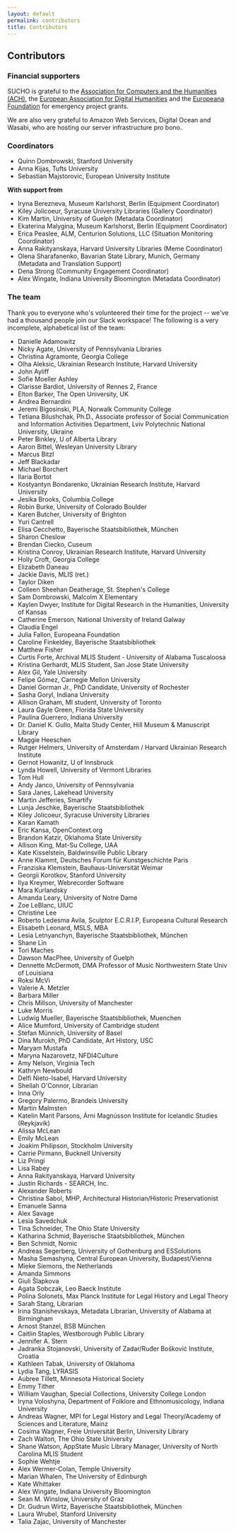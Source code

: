 ```yaml
---
layout: default
permalink: contributors
title: Contributors
---
```


## Contributors

### Financial supporters

SUCHO is grateful to the [Association for Computers and the Humanities (ACH)](https://ach.org/), the [European Association for Digital Humanities](https://eadh.org/) and the [Europeana Foundation](https://pro.europeana.eu/about-us/foundation) for emergency project grants.

We are also very grateful to Amazon Web Services, Digital Ocean and Wasabi, who are hosting our server infrastructure pro bono.

### Coordinators

- Quinn Dombrowski, Stanford University
- Anna Kijas, Tufts University
- Sebastian Majstorovic, European University Institute

**With support from**

- Iryna Berezneva, Museum Karlshorst, Berlin (Equipment Coordinator)
- Kiley Jolicoeur, Syracuse University Libraries (Gallery Coordinator)
- Kim Martin, University of Guelph (Metadata Coordinator)
- Ekaterina Malygina, Museum Karlshorst, Berlin (Equipment Coordinator)
- Erica Peaslee, ALM, Centurion Solutions, LLC (Situation Monitoring Coordinator)
- Anna Rakityanskaya, Harvard University Libraries (Meme Coordinator)
- Olena Sharafanenko, Bavarian State Library, Munich, Germany (Metadata and Translation Support)
- Dena Strong (Community Engagement Coordinator)
- Alex Wingate, Indiana University Bloomington (Metadata Coordinator)


### The team
Thank you to everyone who's volunteered their time for the project -- we've had a thousand people join our Slack workspace! The following is a very incomplete, alphabetical list of the team:

- Danielle Adamowitz
- Nicky Agate, University of Pennsylvania Libraries
- Christina Agramonte, Georgia College
- Olha Aleksic, Ukrainian Research Institute, Harvard University
- John Ayliff
- Sofie Moeller Ashley
- Clarisse Bardiot, University of Rennes 2, France
- Elton Barker, The Open University, UK
- Andrea Bernardini
- Jeremi Bigosinski, PLA, Norwalk Community College
- Тetiana Bilushchak, Ph.D., Associate professor of Social Communication and Information Activities Department, Lviv Polytechnic National University, Ukraine
- Peter Binkley, U of Alberta Library
- Aaron Bittel, Wesleyan University Library
- Marcus Bitzl
- Jeff Blackadar
- Michael Borchert
- Ilaria Bortot
- Kostyantyn Bondarenko, Ukrainian Research Institute, Harvard University
- Jesika Brooks, Columbia College
- Robin Burke, University of Colorado Boulder
- Karen Butcher, University of Brighton
- Yuri Cantrell
- Elisa Cecchetto, Bayerische Staatsbibliothek, München
- Sharon Cheslow
- Brendan Ciecko, Cuseum
- Kristina Conroy, Ukrainian Research Institute, Harvard University
- Holly Croft, Georgia College
- Elizabeth Daneau
- Jackie Davis, MLIS (ret.)
- Taylor Diken
- Colleen Sheehan Deatherage, St. Stephen's College
- Sam Dombrowski, Malcolm X Elementary
- Kaylen Dwyer, Institute for Digital Research in the Humanities, University of Kansas
- Catherine Emerson, National University of Ireland Galway
- Claudia Engel
- Julia Fallon, Europeana Foundation
- Caroline Finkeldey, Bayerische Staatsbibliothek
- Matthew Fisher
- Curtis Forte, Archival MLIS Student - University of Alabama Tuscaloosa
- Kristina Gerhardt, MLIS Student, San Jose State University 
- Alex Gil, Yale University
- Felipe Gómez, Carnegie Mellon University
- Daniel Gorman Jr., PhD Candidate, University of Rochester
- Sasha Goryl, Indiana University
- Allison Graham, MI student, University of Toronto
- Laura Gayle Green, Florida State University
- Paulina Guerrero, Indiana University
- Dr. Daniel K. Gullo, Malta Study Center, Hill Museum & Manuscript Library
- Maggie Heeschen
- Rutger Helmers, University of Amsterdam / Harvard Ukrainian Research Institute
- Gernot Howanitz, U of Innsbruck
- Lynda Howell, University of Vermont Libraries
- Tom Hull
- Andy Janco, University of Pennsylvania
- Sara Janes, Lakehead University 
- Martin Jefferies, Smartify
- Lunja Jeschke, Bayerische Staatsbibliothek
- Kiley Jolicoeur, Syracuse University Libraries
- Karan Kamath
- Eric Kansa, OpenContext.org
- Brandon Katzir, Oklahoma State University
- Allison King, Mat-Su College, UAA
- Kate Kisselstein, Baldwinsville Public Library
- Anne Klammt, Deutsches Forum für Kunstgeschichte Paris
- Franziska Klemstein, Bauhaus-Universität Weimar
- Georgii Korotkov, Stanford University
- Ilya Kreymer, Webrecorder Software
- Mara Kurlandsky
- Amanda Leary, University of Notre Dame
- Zoe LeBlanc, UIUC
- Christine Lee
- Roberto Ledesma Avila, Sculptor E.C.R.I.P, Europeana Cultural Research
- Elisabeth Leonard, MSLS, MBA
- Lesia Letnyanchyn, Bayerische Staatsbibliothek, München
- Shane Lin
- Tori Maches
- Dawson MacPhee, University of Guelph
- Dennette McDermott, DMA Professor of Music Northwestern State Univ of Louisiana
- Roksi McVi
- Valerie A. Metzler
- Barbara Miller
- Chris Millson, University of Manchester
- Luke Morris
- Ludwig Mueller, Bayerische Staatsbibliothek, Muenchen
- Alice Mumford, University of Cambridge student
- Stefan Münnich, University of Basel
- Dina Murokh, PhD Candidate, Art History, USC
- Maryam Mustafa
- Maryna Nazarovetz, NFDI4Culture
- Amy Nelson, Virginia Tech
- Kathryn Newbould
- Delfi Nieto-Isabel, Harvard University
- Sheilah O'Connor, Librarian
- Inna Orly
- Gregory Palermo, Brandeis University
- Martin Malmsten
- Katelin Marit Parsons, Árni Magnússon Institute for Icelandic Studies (Reykjavík)
- Alissa McLean
- Emily McLean
- Joakim Philipson, Stockholm University
- Carrie Pirmann, Bucknell University
- Liz Pringi
- Lisa Rabey
- Anna Rakityanskaya, Harvard University
- Justin Richards -  SEARCH, Inc.
- Alexander Roberts
- Christina Sabol, MHP, Architectural Historian/Historic Preservationist
- Emanuele Sanna
- Alex Savage
- Lesia Savedchuk
- Tina Schneider, The Ohio State University
- Katharina Schmid, Bayerische Staatsbibliothek, München
- Ben Schmidt, Nomic
- Andreas Segerberg, University of Gothenburg and ESSolutions 
- Masha Semashyna, Central European University, Budapest/Vienna
- Mieke Siemons, the Netherlands
- Amanda Simmons
- Giuli Šlapkova
- Agata Sobczak, Leo Baeck Institute 
- Polina Solonets, Max Planck Institute for Legal History and Legal Theory
- Sarah Stang, Librarian
- Irina Stanishevskaya, Metadata Librarian, University of Alabama at Birmingham
- Arnost Stanzel, BSB München
- Caitlin Staples, Westborough Public Library
- Jennifer A. Stern
- Jadranka Stojanovski, University of Zadar/Ruđer Bošković Institute, Croatia
- Kathleen Tabak, University of Oklahoma
- Lydia Tang, LYRASIS
- Aubree Tillett, Minnesota Historical Society
- Emmy Tither
- William Vaughan, Special Collections, University College London
- Iryna Voloshyna, Department of Folklore and Ethnomusicology, Indiana University
- Andreas Wagner, MPI for Legal History and Legal Theory/Academy of Sciences and Literature, Mainz
- Cosima Wagner, Freie Universität Berlin, University Library
- Zach Walton, The Ohio State University
- Shane Watson, AppState Music Library Manager, University of North Carolina MLIS Student
- Sophie Wehtje
- Alex Wermer-Colan, Temple University
- Marian Whalen, The University of Edinburgh 
- Kate Whittaker
- Alex Wingate, Indiana University Bloomington
- Sean M. Winslow, University of Graz
- Dr. Gudrun Wirtz, Bayerische Staatsbibliothek, München
- Laura Wrubel, Stanford University
- Talia Zajac, University of Manchester
